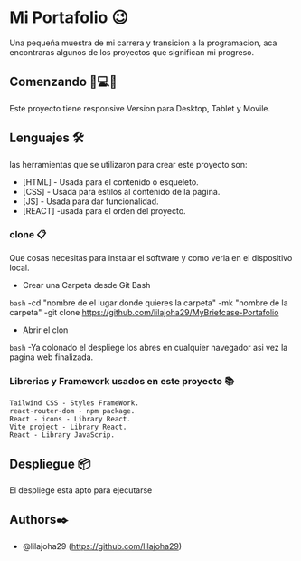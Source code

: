 # Mi Portafolio 😉
 Una pequeña muestra de mi carrera y transicion a la programacion, aca encontraras algunos de los proyectos que significan mi progreso.
 
## Comenzando 📱💻📲
Este proyecto tiene responsive Version para Desktop, Tablet y Movile.

## Lenguajes  🛠️ 
 
las herramientas que se utilizaron para crear este proyecto son: 
 
- [HTML] - Usada para el contenido o esqueleto. 
- [CSS] - Usada para estilos al contenido de la pagina. 
- [JS] - Usada para dar funcionalidad.
- [REACT] -usada para el orden del proyecto.


### clone 📋 
 
Que cosas necesitas para instalar el software y como verla en el dispositivo local. 
 
- Crear una Carpeta desde Git Bash 
 
```bash```
  -cd "nombre de el lugar donde quieres la carpeta" 
  -mk "nombre de la carpeta" 
  -git clone https://github.com/lilajoha29/MyBriefcase-Portafolio 
- Abrir el clon 
 
```bash```
  -Ya colonado el despliege los abres en cualquier navegador asi vez la pagina web finalizada. 

### Librerias y Framework usados en este proyecto 📚


    Tailwind CSS - Styles FrameWork.
    react-router-dom - npm package.
    React - icons - Library React.
    Vite project - Library React.
    React - Library JavaScrip.

## Despliegue 📦 
 
El despliege esta apto para ejecutarse 

 
## Authors✒️ 
 
- @lilajoha29 (https://github.com/lilajoha29)
